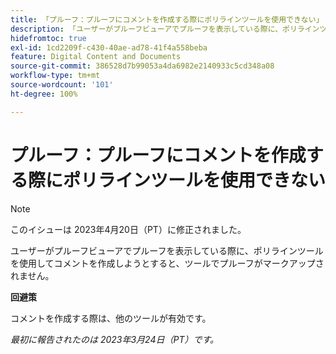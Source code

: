 ```yaml
---
title: 「プルーフ：プルーフにコメントを作成する際にポリラインツールを使用できない」
description: 「ユーザーがプルーフビューアでプルーフを表示している際に、ポリラインツールを使用してコメントを作成しようとすると、ツールでプルーフがマークアップされません。」
hidefromtoc: true
exl-id: 1cd2209f-c430-40ae-ad78-41f4a558beba
feature: Digital Content and Documents
source-git-commit: 386528d7b99053a4da6982e2140933c5cd348a08
workflow-type: tm+mt
source-wordcount: '101'
ht-degree: 100%

---
```


# プルーフ：プルーフにコメントを作成する際にポリラインツールを使用できない

<!--This article is on the WF and WFP TOCs-->

>[!NOTE]
>
>このイシューは 2023年4月20日（PT）に修正されました。

ユーザーがプルーフビューアでプルーフを表示している際に、ポリラインツールを使用してコメントを作成しようとすると、ツールでプルーフがマークアップされません。

**回避策**

コメントを作成する際は、他のツールが有効です。

_最初に報告されたのは 2023年3月24日（PT）です。_
